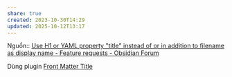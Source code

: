 ```yaml
---
share: true
created: 2023-10-30T14:29
updated: 2025-10-12T13:17
---
```

Nguồn:: [Use H1 or YAML property "title" instead of or in addition to filename as display name - Feature requests - Obsidian Forum](https://forum.obsidian.md/t/use-h1-or-yaml-property-title-instead-of-or-in-addition-to-filename-as-display-name/687/117)

Dùng plugin [Front Matter Title](https://github.com/snezhig/obsidian-front-matter-title)
